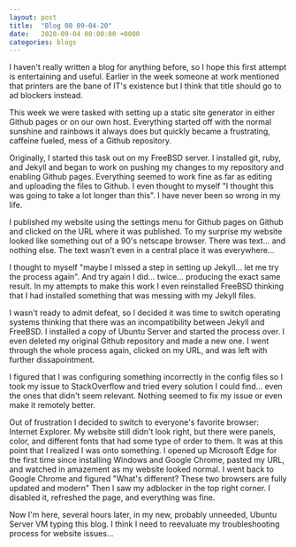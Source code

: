 ```yaml
---
layout: post
title:  "Blog 00 09-04-20"
date:   2020-09-04 00:00:00 +0000
categories: blogs
---
```

I haven't really written a blog for anything before, so I hope this first attempt is entertaining and useful. Earlier in the week someone at work mentioned that printers are the bane of IT's existence but I think that title should go to ad blockers instead. 

This week we were tasked with setting up a static site generator in either Github pages or on our own host. Everything started off with the normal sunshine and rainbows it always does but quickly became a frustrating, caffeine fueled, mess of a Github repository.

Originally, I started this task out on my FreeBSD server. I installed git, ruby, and Jekyll and began to work on pushing my changes to my repository and enabling Github pages. Everything seemed to work fine as far as editing and uploading the files to Github. I even thought to myself "I thought this was going to take a lot longer than this". I have never been so wrong in my life.

I published my website using the settings menu for Github pages on Github and clicked on the URL where it was published. To my surprise my website looked like something out of a 90's netscape browser. There was text... and nothing else. The text wasn't even in a central place it was everywhere...

I thought to myself "maybe I missed a step in setting up Jekyll... let me try the process again". And try again I did... twice... producing the exact same result. In my attempts to make this work I even reinstalled FreeBSD thinking that I had installed something that was messing with my Jekyll files. 

I wasn't ready to admit defeat, so I decided it was time to switch operating systems thinking that there was an incompatibility between Jekyll and FreeBSD. I installed a copy of Ubuntu Server and started the process over. I even deleted my original Github repository and made a new one. I went through the whole process again, clicked on my URL, and was left with further dissapointment. 

I figured that I was configuring something incorrectly in the config files so I took my issue to StackOverflow and tried every solution I could find... even the ones that didn't seem relevant. Nothing seemed to fix my issue or even make it remotely better. 

Out of frustration I decided to switch to everyone's favorite browser: Internet Explorer. My website still didn't look right, but there were panels, color, and different fonts that had some type of order to them. It was at this point that I realized I was onto something. I opened up Microsoft Edge for the first time since installing Windows and Google Chrome, pasted my URL, and watched in amazement as my website looked normal. I went back to Google Chrome and figured "What's different? These two browsers are fully updated and modern" Then I saw my adblocker in the top right corner. I disabled it, refreshed the page, and everything was fine.

Now I'm here, several hours later, in my new, probably unneeded, Ubuntu Server VM typing this blog. I think I need to reevaluate my troubleshooting process for website issues...

